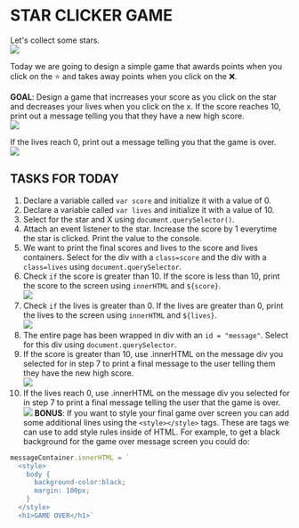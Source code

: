 STAR CLICKER GAME
=================
Let's collect some stars.  
![](https://media.giphy.com/media/3ohs4oWkzyVeVgTwKQ/giphy.gif)

Today we are going to design a simple game that awards points when you click on the ⭐️ and takes away points when you click on the ❌.

**GOAL**: Design a game that incrreases your score as you click on the star and decreases your lives when you click on the x. If the score reaches 10, print out a message telling you that they have a new high score.  
![](https://media.giphy.com/media/NB2zoadASgwHHSSBai/giphy.gif)

If the lives reach 0, print out a message telling you that the game is over.  
![](https://media.giphy.com/media/1upn2bYXOKcvIjOO5w/giphy.gif)

TASKS FOR TODAY
---------------
1. Declare a variable called `var score` and initialize it with a value of 0. 
2. Declare a variable called `var lives` and initialize it with a value of 10.
3. Select for the star and X using `document.querySelector()`.
4. Attach an event listener to the star. Increase the score by 1 everytime the star is clicked. Print the value to the console.
5. We want to print the final scores and lives to the score and lives containers. Select for the div with a `class=score` and the div with a `class=lives` using `document.querySelector`.
5. Check `if` the score is greater than 10. If the score is less than 10, print the score to the screen using `innerHTML` and `${score}`.  
![](https://media.giphy.com/media/64v03IWNwQOwTkWowj/giphy.gif)
6. Check `if` the lives is greater than 0. If the lives are greater than 0, print the lives to the screen using `innerHTML` and `${lives}`.  
![](https://media.giphy.com/media/Y4q8FL9h3iBydUnSuq/giphy.gif)
7. The entire page has been wrapped in div with an `id = "message"`. Select for this div using `document.querySelector`. 
8. If the score is greater than 10, use .innerHTML on the message div you selected for in step 7 to print a final message to the user telling them they have the new high score.  
![](https://media.giphy.com/media/NB2zoadASgwHHSSBai/giphy.gif)
9. If the lives reach 0, use .innerHTML on the message div you selected for in step 7 to print a final message telling the user that the game is over.  
![](https://media.giphy.com/media/1upn2bYXOKcvIjOO5w/giphy.gif)
**BONUS**: If you want to style your final game over screen you can add some additional lines using the `<style></style>` tags. These are tags we can use to add style rules inside of HTML. For example, to get a black background for the game over message screen you could do:  
```javascript
messageContainer.innerHTML = `
  <style>
    body {
      background-color:black;
      margin: 100px;
    }
  </style>
  <h1>GAME OVER</h1>`
```